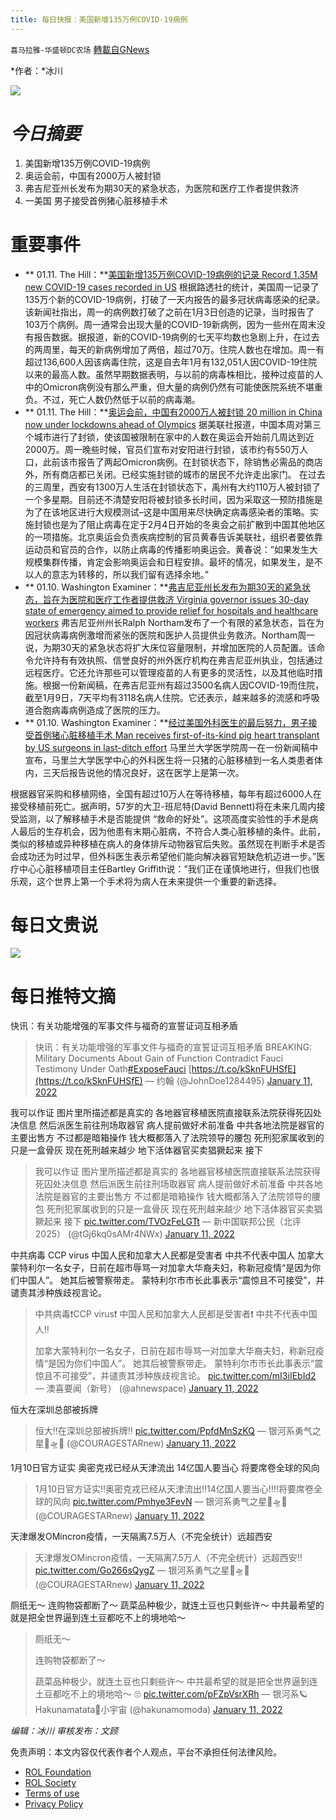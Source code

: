 ```yaml
---
title: 每日快报：美国新增135万例COVID-19病例
---
```

`喜马拉雅-华盛顿DC农场` [轉載自GNews](https://gnews.org/zh-hans/1848708/)

*作者：*冰川

![](http://himalayawashingtondc.org/wp-content/uploads/2021/08/每日快报.png)

# ***今日摘要***

1. 美国新增135万例COVID-19病例
2. 奥运会前，中国有2000万人被封锁
3. 弗吉尼亚州长发布为期30天的紧急状态，为医院和医疗工作者提供救济
4. 一美国 男子接受首例猪心脏移植手术


# 重要事件

- ** 01.11. The Hill：**[美国新增135万例COVID-19病例的记录 Record 1.35M new COVID-19 cases recorded in US](https://thehill.com/policy/healthcare/589134-record-135m-new-covid-19-cases-recorded-in-us)
根据路透社的统计，美国周一记录了135万个新的COVID-19病例，打破了一天内报告的最多冠状病毒感染的纪录。该新闻社指出，周一的病例数打破了之前在1月3日创造的记录，当时报告了103万个病例。周一通常会出现大量的COVID-19新病例，因为一些州在周末没有报告数据。据报道，新的COVID-19病例的七天平均数也急剧上升，在过去的两周里，每天的新病例增加了两倍，超过70万。住院人数也在增加。周一有超过136,600人因该病毒住院，这是自去年1月有132,051人因COVID-19住院以来的最高人数。虽然早期数据表明，与以前的病毒株相比，接种过疫苗的人中的Omicron病例没有那么严重，但大量的病例仍然有可能使医院系统不堪重负。不过，死亡人数仍然低于以前的病毒潮。
- ** 01.11. The Hill：**[奥运会前，中国有2000万人被封锁 20 million in China now under lockdowns ahead of Olympics](https://thehill.com/policy/international/china/589133-20-million-in-china-now-under-lockdown)
据美联社报道，中国本周对第三个城市进行了封锁，使该国被限制在家中的人数在奥运会开始前几周达到近2000万。周一晚些时候，官员们宣布对安阳进行封锁，该市约有550万人口，此前该市报告了两起Omicron病例。在封锁状态下，除销售必需品的商店外，所有商店都已关闭。已经实施封锁的城市的居民不允许走出家门。
在过去的三周里，西安有1300万人生活在封锁状态下，禹州有大约110万人被封锁了一个多星期。目前还不清楚安阳将被封锁多长时间，因为采取这一预防措施是为了在该地区进行大规模测试–这是中国用来尽快确定病毒感染者的策略。实施封锁也是为了阻止病毒在定于2月4日开始的冬奥会之前扩散到中国其他地区的一项措施。北京奥运会负责疾病控制的官员黄春告诉美联社，组织者要依靠运动员和官员的合作，以防止病毒的传播影响奥运会。黄春说：”如果发生大规模集群传播，肯定会影响奥运会和日程安排。最坏的情况，如果发生，是不以人的意志为转移的，所以我们留有选择余地。”
- ** 01.10. Washington Examiner：**[弗吉尼亚州长发布为期30天的紧急状态，旨在为医院和医疗工作者提供救济 Virginia governor issues 30-day state of emergency aimed to provide relief for hospitals and healthcare workers](https://www.washingtonexaminer.com/politics/virginia-governor-issues-30-day-state-of-emergency-aimed-to-provide-relief-for-hospitals-and-healthcare-workers)
弗吉尼亚州州长Ralph Northam发布了一个有限的紧急状态，旨在为因冠状病毒病例激增而紧张的医院和医护人员提供业务救济。Northam周一说，为期30天的紧急状态将扩大床位容量限制，并增加医院的人员配置。该命令允许持有有效执照、信誉良好的州外医疗机构在弗吉尼亚州执业，包括通过远程医疗。它还允许那些可以管理疫苗的人有更多的灵活性，以及其他临时措施。根据一份新闻稿，在弗吉尼亚州有超过3500名病人因COVID-19而住院，截至1月9日，7天平均有3118名病人住院。它还表示，越来越多的流感和呼吸道合胞病毒病例造成了医院的压力。
- ** 01.10. Washington Examiner：**[经过美国外科医生的最后努力，男子接受首例猪心脏移植手术 Man receives first-of-its-kind pig heart transplant by US surgeons in last-ditch effort](https://www.washingtonexaminer.com/policy/healthcare/man-receives-first-of-its-kind-pig-heart-transplant-by-us-surgeons-in-last-ditch-effort)
马里兰大学医学院周一在一份新闻稿中宣布，马里兰大学医学中心的外科医生将一只猪的心脏移植到一名人类患者体内，三天后报告说他的情况良好，这在医学上是第一次。

根据器官采购和移植网络，全国有超过10万人在等待移植，每年有超过6000人在接受移植前死亡。据声明，57岁的大卫-班尼特(David Bennett)将在未来几周内接受监测，以了解移植手术是否能提供 “救命的好处”。这项高度实验性的手术是病人最后的生存机会，因为他患有末期心脏病，不符合人类心脏移植的条件。此前，类似的移植或异种移植在病人的身体排斥动物器官后失败。虽然现在判断手术是否会成功还为时过早，但外科医生表示希望他们能向解决器官短缺危机迈进一步。”医疗中心心脏移植项目主任Bartley Griffith说：”我们正在谨慎地进行，但我们也很乐观，这个世界上第一个手术将为病人在未来提供一个重要的新选择。


# 每日文贵说
![](https://himalayawashingtondc.org/wp-content/uploads/2022/01/1-1-1024x576.jpg)
# 每日推特文摘















快讯：有关功能增强的军事文件与福奇的宣誓证词互相矛盾





> 快讯：有关功能增强的军事文件与福奇的宣誓证词互相矛盾
> BREAKING: Military Documents About Gain of Function Contradict Fauci Testimony Under Oath[#ExposeFauci](https://twitter.com/hashtag/ExposeFauci?src=hash&amp;ref_src=twsrc%5Etfw) [https://t.co/kSknFUHSfE](https://t.co/kSknFUHSfE)
> — 约翰 (@JohnDoe1284495) [January 11, 2022](https://twitter.com/JohnDoe1284495/status/1480776153312858114?ref_src=twsrc%5Etfw)







我可以作证 图片里所描述都是真实的 各地器官移植医院直接联系法院获得死囚处决信息 然后派医生前往刑场取器官 病人提前做好术前准备 中共各地法院是器官的主要出售方 不过都是暗箱操作 钱大概都落入了法院领导的腰包 死刑犯家属收到的只是一盒骨灰 现在死刑越来越少 地下活体器官买卖猖獗起来 接下





> 我可以作证
> 图片里所描述都是真实的
> 各地器官移植医院直接联系法院获得死囚处决信息
> 然后派医生前往刑场取器官
> 病人提前做好术前准备
> 中共各地法院是器官的主要出售方
> 不过都是暗箱操作
> 钱大概都落入了法院领导的腰包
> 死刑犯家属收到的只是一盒骨灰
> 现在死刑越来越少
> 地下活体器官买卖猖獗起来
> 接下 [pic.twitter.com/TVOzFeLGTt](https://t.co/TVOzFeLGTt)
> — 新中国联邦公民（北评2025） (@tGj6kq0sAMr4NWx) [January 11, 2022](https://twitter.com/tGj6kq0sAMr4NWx/status/1480809060333420544?ref_src=twsrc%5Etfw)







中共病毒 CCP virus
中国人民和加拿大人民都是受害者
中共不代表中国人
加拿大蒙特利尔一名女子，日前在超市辱骂一对加拿大华裔夫妇，称新冠疫情“是因为你们中国人”。
她其后被警察带走。 
蒙特利尔市市长此事表示“震惊且不可接受”，并谴责其涉种族歧视言论。





> 中共病毒❗️CCP virus❗️
> 中国人民和加拿大人民都是受害者❗️
> 中共不代表中国人‼️
> 
> 加拿大蒙特利尔一名女子，日前在超市辱骂一对加拿大华裔夫妇，称新冠疫情“是因为你们中国人”。
> 她其后被警察带走。
> 蒙特利尔市市长此事表示“震惊且不可接受”，并谴责其涉种族歧视言论。 [pic.twitter.com/mI3iIEbId2](https://t.co/mI3iIEbId2)
> — 澳喜要闻（新号） (@ahnewspace) [January 11, 2022](https://twitter.com/ahnewspace/status/1480805602305531904?ref_src=twsrc%5Etfw)













恒大在深圳总部被拆牌





> 恒大‼️在深圳总部被拆牌‼️ [pic.twitter.com/PpfdMnSzKQ](https://t.co/PpfdMnSzKQ)
> — 银河系勇气之星🌟🛸🌟 (@COURAGESTARnew) [January 11, 2022](https://twitter.com/COURAGESTARnew/status/1480817301129949188?ref_src=twsrc%5Etfw)







1月10日官方证实
奥密克戎已经从天津流出
14亿国人要当心
将要席卷全球的风向





> 1月10日官方证实‼️奥密克戎已经从天津流出‼️14亿国人要当心‼️‼️将要席卷全球的风向 [pic.twitter.com/Pmhye3FevN](https://t.co/Pmhye3FevN)
> — 银河系勇气之星🌟🛸🌟 (@COURAGESTARnew) [January 11, 2022](https://twitter.com/COURAGESTARnew/status/1480847000757497857?ref_src=twsrc%5Etfw)







天津爆发OMincron疫情，一天隔离7.5万人（不完全统计）远超西安





> 天津爆发OMincron疫情，一天隔离7.5万人（不完全统计）远超西安‼️ [pic.twitter.com/Go266sQygZ](https://t.co/Go266sQygZ)
> — 银河系勇气之星🌟🛸🌟 (@COURAGESTARnew) [January 11, 2022](https://twitter.com/COURAGESTARnew/status/1480816031476359172?ref_src=twsrc%5Etfw)







厕纸无～ 连购物袋都断了～ 蔬菜品种极少，就连土豆也只剩些许～ 中共最希望的就是把全世界逼到连土豆都吃不上的境地哈～





> 厕纸无～
> 
> 连购物袋都断了～
> 
> 蔬菜品种极少，就连土豆也只剩些许～
> 中共最希望的就是把全世界逼到连土豆都吃不上的境地哈～ 🙄 [pic.twitter.com/pFZpVsrXRh](https://t.co/pFZpVsrXRh)
> — 银河系🪐Hakunamatata💫小宇宙 (@hakunamomoda) [January 11, 2022](https://twitter.com/hakunamomoda/status/1480814885223092225?ref_src=twsrc%5Etfw)









*编辑：冰川
审核发布：文顾*

 

免责声明：本文内容仅代表作者个人观点，平台不承担任何法律风险。

- [ROL Foundation](https://rolfoundation.org/)
- [ROL Society](https://rolsociety.org/)
- [Terms of use](https://gnews.org/terms-of-use-3/)
- [Privacy Policy](https://gnews.org/privacy-policy/)
